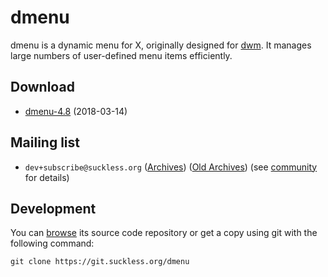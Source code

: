 dmenu
=====
dmenu is a dynamic menu for X, originally designed for
[dwm](//dwm.suckless.org/). It manages large numbers of user-defined menu items
efficiently.


Download
--------
* [dmenu-4.8](//dl.suckless.org/tools/dmenu-4.8.tar.gz) (2018-03-14)


Mailing list
------------
* `dev+subscribe@suckless.org` ([Archives](//lists.suckless.org/dev/)) 
  ([Old Archives](//lists.suckless.org/dwm/)) (see
  [community](//suckless.org/community/) for details)


Development
-----------
You can [browse](//git.suckless.org/dmenu) its source code repository or get a
copy using git with the following command:

	git clone https://git.suckless.org/dmenu
